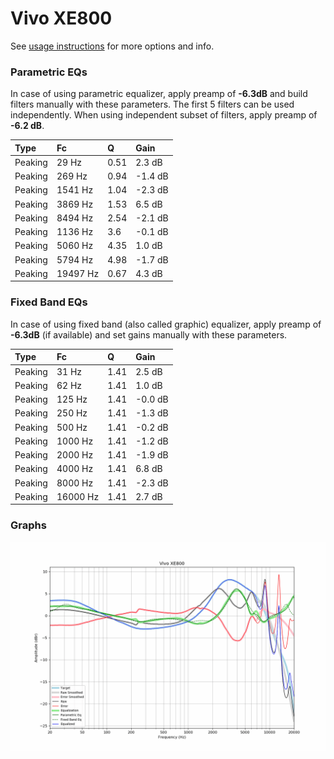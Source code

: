 # Vivo XE800
See [usage instructions](https://github.com/jaakkopasanen/AutoEq#usage) for more options and info.

### Parametric EQs
In case of using parametric equalizer, apply preamp of **-6.3dB** and build filters manually
with these parameters. The first 5 filters can be used independently.
When using independent subset of filters, apply preamp of **-6.2 dB**.

| Type    | Fc       |    Q | Gain    |
|:--------|:---------|:-----|:--------|
| Peaking | 29 Hz    | 0.51 | 2.3 dB  |
| Peaking | 269 Hz   | 0.94 | -1.4 dB |
| Peaking | 1541 Hz  | 1.04 | -2.3 dB |
| Peaking | 3869 Hz  | 1.53 | 6.5 dB  |
| Peaking | 8494 Hz  | 2.54 | -2.1 dB |
| Peaking | 1136 Hz  | 3.6  | -0.1 dB |
| Peaking | 5060 Hz  | 4.35 | 1.0 dB  |
| Peaking | 5794 Hz  | 4.98 | -1.7 dB |
| Peaking | 19497 Hz | 0.67 | 4.3 dB  |

### Fixed Band EQs
In case of using fixed band (also called graphic) equalizer, apply preamp of **-6.3dB**
(if available) and set gains manually with these parameters.

| Type    | Fc       |    Q | Gain    |
|:--------|:---------|:-----|:--------|
| Peaking | 31 Hz    | 1.41 | 2.5 dB  |
| Peaking | 62 Hz    | 1.41 | 1.0 dB  |
| Peaking | 125 Hz   | 1.41 | -0.0 dB |
| Peaking | 250 Hz   | 1.41 | -1.3 dB |
| Peaking | 500 Hz   | 1.41 | -0.2 dB |
| Peaking | 1000 Hz  | 1.41 | -1.2 dB |
| Peaking | 2000 Hz  | 1.41 | -1.9 dB |
| Peaking | 4000 Hz  | 1.41 | 6.8 dB  |
| Peaking | 8000 Hz  | 1.41 | -2.3 dB |
| Peaking | 16000 Hz | 1.41 | 2.7 dB  |

### Graphs
![](./Vivo%20XE800.png)